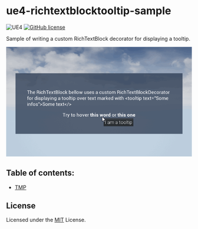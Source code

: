 # ue4-richtextblocktooltip-sample

![UE4](https://img.shields.io/badge/UE4-4.25+-blue)
[![GitHub license](https://img.shields.io/badge/license-MIT-blue.svg)](https://raw.githubusercontent.com/Nauja/ue4-richtextblocktooltip-sample/master/LICENSE)

Sample of writing a custom RichTextBlock decorator for displaying a tooltip.

![Preview](https://github.com/Nauja/ue4-richtextblocktooltip-sample/raw/media/preview.gif)

## Table of contents:

- [TMP](#tmp)

## License

Licensed under the [MIT](LICENSE) License.
